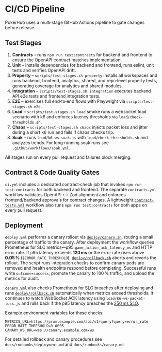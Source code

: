 # CI/CD Pipeline

PokerHub uses a multi‑stage GitHub Actions pipeline to gate changes before release.

## Test Stages

1. **Contracts** – runs `npm run test:contracts` for backend and frontend to ensure the OpenAPI contract matches implementation.
2. **Unit** – installs dependencies for backend and frontend, runs eslint, unit tests and verifies OpenAPI drift.
3. **Property** – `scripts/test-stages.sh property` installs all workspaces and runs backend, frontend, analytics, shared, and repo‑level property tests, generating coverage for analytics and shared modules.
4. **Integration** – `scripts/test-stages.sh integration` executes backend API e2e tests and frontend integration tests.
5. **E2E** – exercises full end‑to‑end flows with Playwright via `scripts/test-stages.sh e2e`.
6. **Load** – `scripts/test-stages.sh load` smoke runs a websocket load scenario with k6 and enforces latency thresholds via `load/check-thresholds.sh`.
7. **Chaos** – `scripts/test-stages.sh chaos` injects packet loss and jitter during a short k6 run and fails if chaos checks trip.
8. **Soak** – runs `load/k6-ws-soak.js` with `load/check-thresholds.sh` and analyzes trends. For long‑running soak runs see `.github/workflows/soak.yml`.

All stages run on every pull request and failures block merging.

## Contract & Code Quality Gates

`ci.yml` includes a dedicated contract‑check job that invokes `npm run test:contracts` for both backend and frontend. The separate
`contracts.yml` workflow validates OpenAPI ↔ Zod alignment and enforces
frontend/backend approvals for contract changes. A lightweight
[`contract-tests.yml`](../.github/workflows/contract-tests.yml) workflow also
runs `npm run test:contracts` for both apps on every pull request.

## Deployment

`deploy.yml` performs a canary rollout via [`deploy/canary.sh`](../deploy/canary.sh), routing a small
percentage of traffic to the canary. After deployment the workflow queries Prometheus for
SLO metrics—p95 `game_action_ack_latency_ms` and HTTP error rate. If p95 latency exceeds
**120 ms** or the error rate rises above **0.05 %** (`$ERROR_RATE_THRESHOLD`),
[`deploy/rollback.sh`](../deploy/rollback.sh) aborts and reverts the rollout. The script runs integration checks to confirm canary pods are removed and health endpoints respond before completing. Successful runs write `outcome=success`, promote the canary to 100 % traffic, and upload the metrics for audit.

[`canary.yml`](../.github/workflows/canary.yml) also checks Prometheus for SLO breaches
after deploying and runs [`deploy/rollback.sh`](../deploy/rollback.sh)
automatically when metrics exceed thresholds. It continues to watch WebSocket ACK latency
using `load/k6-ws-packet-loss.js` and rolls back if the p95 latency breaches the
[250 ms SLO](SLOs.md#slo-targets).

Example environment variables for these checks:

```
METRICS_URL=https://prom.example.com/api/v1/query?query=error_rate
ERROR_RATE_THRESHOLD=0.0005
CANARY_WS_URL=wss://canary.example.com/ws
```

For detailed rollback and canary procedures see `docs/runbooks/deployment.md` and
`docs/runbooks/canary.md`.
